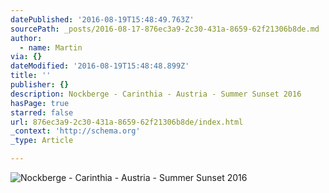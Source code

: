 ```yaml
---
datePublished: '2016-08-19T15:48:49.763Z'
sourcePath: _posts/2016-08-17-876ec3a9-2c30-431a-8659-62f21306b8de.md
author:
  - name: Martin
via: {}
dateModified: '2016-08-19T15:48:48.899Z'
title: ''
publisher: {}
description: Nockberge - Carinthia - Austria - Summer Sunset 2016
hasPage: true
starred: false
url: 876ec3a9-2c30-431a-8659-62f21306b8de/index.html
_context: 'http://schema.org'
_type: Article

---
```

![Nockberge - Carinthia - Austria - Summer Sunset 2016](https://the-grid-user-content.s3-us-west-2.amazonaws.com/908d188a-ccbc-49e1-bebf-fe5ea8858d2e.jpg)